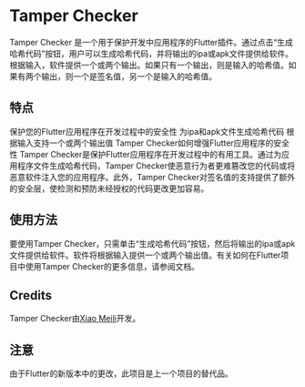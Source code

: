 # Tamper Checker
Tamper Checker 是一个用于保护开发中应用程序的Flutter插件。通过点击“生成哈希代码”按钮，用户可以生成哈希代码，并将输出的ipa或apk文件提供给软件。根据输入，软件提供一个或两个输出。如果只有一个输出，则是输入的哈希值。如果有两个输出，则一个是签名值，另一个是输入的哈希值。

## 特点
保护您的Flutter应用程序在开发过程中的安全性
为ipa和apk文件生成哈希代码
根据输入支持一个或两个输出值
Tamper Checker如何增强Flutter应用程序的安全性
Tamper Checker是保护Flutter应用程序在开发过程中的有用工具。通过为应用程序文件生成哈希代码，Tamper Checker使恶意行为者更难篡改您的代码或将恶意软件注入您的应用程序。此外，Tamper Checker对签名值的支持提供了额外的安全层，使检测和预防未经授权的代码更改更加容易。

## 使用方法
要使用Tamper Checker，只需单击“生成哈希代码”按钮，然后将输出的ipa或apk文件提供给软件。软件将根据输入提供一个或两个输出值。有关如何在Flutter项目中使用Tamper Checker的更多信息，请参阅文档。

## Credits
Tamper Checker由[Xiao Meili](https://github.com/xiaomeili1988/)开发。

## 注意
由于Flutter的新版本中的更改，此项目是上一个项目的替代品。
